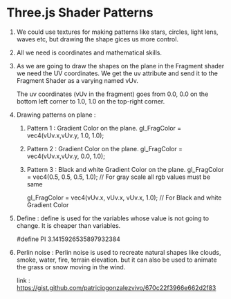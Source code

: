 # Three.js Shader Patterns

1. We could use textures for making patterns like stars, circles, light lens, waves etc, but drawing the shape gices us more control.
2. All we need is coordinates and mathematical skills.

3. As we are going to draw the shapes on the plane in the Fragment shader we need the UV coordinates.
   We get the uv attribute and send it to the Fragment Shader as a varying named vUv.

   The uv coordinates (vUv in the fragment) goes from 0.0, 0.0 on the bottom left corner to 1.0, 1.0 on the top-right corner.

4. Drawing patterns on plane :

   1. Pattern 1 : Gradient Color on the plane.
      gl_FragColor = vec4(vUv.x,vUv.y, 1.0, 1.0);

   2. Pattern 2 : Gradient Color on the plane.
      gl_FragColor = vec4(vUv.x,vUv.y, 0.0, 1.0);

   3. Pattern 3 : Black and white Gradient Color on the plane.
      gl_FragColor = vec4(0.5, 0.5, 0.5, 1.0); // For gray scale all rgb values must be same

      gl_FragColor = vec4(vUv.x, vUv.x, vUv.x, 1.0); // For Black and white Gradient Color

5. Define :
   define is used for the variables whose value is not going to change. It is cheaper than variables.

   #define PI 3.1415926535897932384

6. Perlin noise :
   Perlin noise is used to recreate natural shapes like clouds, smoke, water, fire, terrain elevation.
   but it can also be used to animate the grass or snow moving in the wind.

   link : https://gist.github.com/patriciogonzalezvivo/670c22f3966e662d2f83

